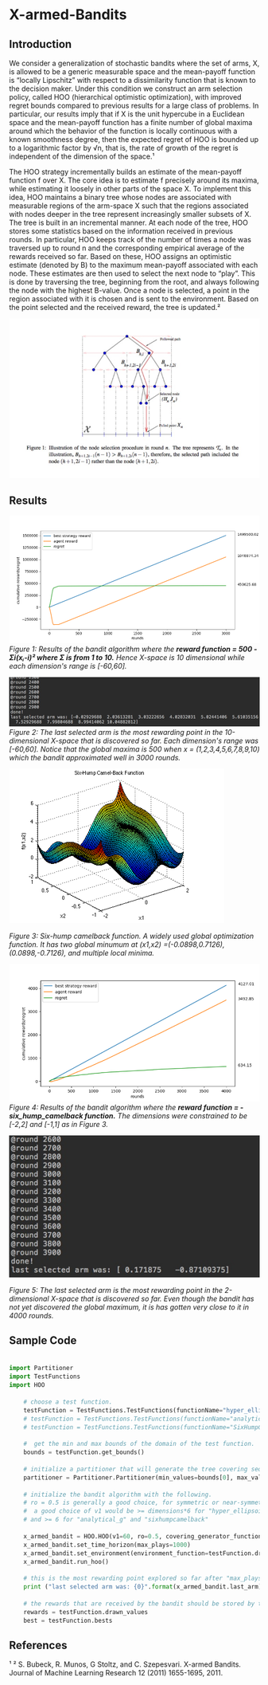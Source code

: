 # X-armed-Bandits

## Introduction
We consider a generalization of stochastic bandits where the set of arms, X, is allowed to be a generic measurable space and
the mean-payoff function is “locally Lipschitz” with respect to a dissimilarity function that is known to the decision maker.
Under this condition we construct an arm selection policy, called HOO (hierarchical optimistic optimization), with improved
regret bounds compared to previous results for a large class of problems. In particular, our results imply that if X is the
unit hypercube in a Euclidean space and the mean-payoff function has a finite number of global maxima around which the
behavior of the function is locally continuous with a known smoothness degree, then the expected regret of HOO is bounded up
to a logarithmic factor by √n, that is, the rate of growth of the regret is independent of the dimension of the space.¹

The HOO strategy incrementally builds an estimate of the mean-payoff function f over X. The core idea is to estimate f
precisely around its maxima, while estimating it loosely in other parts of the space X. To implement this idea, HOO maintains
a binary tree whose nodes are associated with measurable regions of the arm-space X such that the regions associated with
nodes deeper in the tree represent increasingly smaller subsets of X. The tree is built in an incremental manner. At each node
of the tree, HOO stores some statistics based on the information received in previous rounds. In particular, HOO keeps track
of the number of times a node was traversed up to round n and the corresponding empirical average of the rewards received so
far. Based on these, HOO assigns an optimistic estimate (denoted by B) to the maximum mean-payoff associated with each node.
These estimates are then used to select the next node to “play”. This is done by traversing the tree, beginning from the root,
and always following the node with the highest B-value. Once a node is selected, a point in the region associated with it is
chosen and is sent to the environment. Based on the point selected and the received reward, the tree is updated.²

![alt text](https://raw.githubusercontent.com/ardaegeunlu/X-armed-Bandits/master/Figures/hoo_tree.jpg)

## Results

![alt text](https://raw.githubusercontent.com/ardaegeunlu/X-armed-Bandits/master/Figures/hyper_ellipsoid.png)
*Figure 1: Results of the bandit algorithm where the **reward function = 500 - Σi(xᵢ-i)² where Σ is from 1 to 10.**
Hence X-space is 10 dimensional while each dimension's range is [-60,60].* 

![alt text](https://raw.githubusercontent.com/ardaegeunlu/X-armed-Bandits/master/Figures/hyper_ellipsoid.jpg)
*Figure 2: The last selected arm is the most rewarding point in the 10-dimensional X-space that is discovered so far.
Each dimension's range was [-60,60]. Notice that the global maxima is 500 when x = (1,2,3,4,5,6,7,8,9,10) which the bandit approximated well in 3000 rounds.*

![alt text](https://raw.githubusercontent.com/ardaegeunlu/X-armed-Bandits/master/Figures/camel6.png)

*Figure 3: Six-hump camelback function. A widely used global optimization function.
It has two global minumum at (x1,x2) =(-0.0898,0.7126), (0.0898,-0.7126), and multiple local minima.*

![alt text](https://raw.githubusercontent.com/ardaegeunlu/X-armed-Bandits/master/Figures/sixhumpcamelback.png)
*Figure 4: Results of the bandit algorithm where the **reward function = -six_hump_camelback function.** 
The dimensions were constrained to be [-2,2] and [-1,1] as in Figure 3.*

![alt text](https://raw.githubusercontent.com/ardaegeunlu/X-armed-Bandits/master/Figures/six_hump.jpg)

*Figure 5: The last selected arm is the most rewarding point in the 2-dimensional X-space that is discovered so far.
Even though the bandit has not yet discovered the global maximum, it is has gotten very close to it in 4000 rounds.*

## Sample Code

```python

import Partitioner
import TestFunctions
import HOO

    # choose a test function.
    testFunction = TestFunctions.TestFunctions(functionName="hyper_ellipsoid", dimensions=10)
    # testFunction = TestFunctions.TestFunctions(functionName="analytical_g", g_params=np.array([0.1, 0.3, 1, 3, 10, 30, 90, 300]))
    # testFunction = TestFunctions.TestFunctions(functionName="SixHumpCamelback")

    #  get the min and max bounds of the domain of the test function.
    bounds = testFunction.get_bounds()

    # initialize a partitioner that will generate the tree covering sequence from the space-X defined by the above "bounds."
    partitioner = Partitioner.Partitioner(min_values=bounds[0], max_values=bounds[1])

    # initialize the bandit algorithm with the following.
    # ro = 0.5 is generally a good choice, for symmetric or near-symmetric X-spaces.
    #  a good choice of v1 would be >= dimensions*6 for "hyper_ellipsoid function",
    # and >= 6 for "analytical_g" and "sixhumpcamelback"

    x_armed_bandit = HOO.HOO(v1=60, ro=0.5, covering_generator_function=partitioner.halve_one_by_one)
    x_armed_bandit.set_time_horizon(max_plays=1000)
    x_armed_bandit.set_environment(environment_function=testFunction.draw_value)
    x_armed_bandit.run_hoo()

    # this is the most rewarding point explored so far after "max_plays" rounds.
    print ("last selected arm was: {0}".format(x_armed_bandit.last_arm))

    # the rewards that are received by the bandit should be stored by the environment, as well as the best-fixed strategy.
    rewards = testFunction.drawn_values
    best = testFunction.bests
```
## References
¹ ² S. Bubeck, R. Munos, G Stoltz, and C. Szepesvari. X-armed Bandits. Journal of Machine Learning Research 12 (2011) 1655-1695, 2011.
